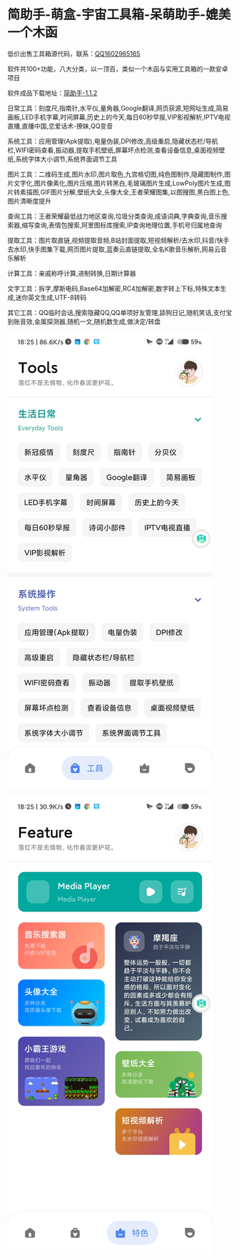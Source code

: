 # 简助手-萌盒-宇宙工具箱-呆萌助手-媲美一个木函

低价出售工具箱源代码，联系：[QQ1602965165](https://qm.qq.com/cgi-bin/qm/qr?k=cZHXxI-X4jmH_pU5U2FmwGJkjc69aFX2&noverify=0)

软件共100+功能，八大分类，以一顶百，类似一个木函与实用工具箱的一款安卓项目

软件成品下载地址：[简助手-1.1.2](https://github.com/shixin423/Tools-Box/blob/main/%E7%AE%80%E5%8A%A9%E6%89%8B.apk?raw=true)

日常工具：刻度尺,指南针,水平仪,量角器,Google翻译,网页获源,短网址生成,简易画板,LED手机字幕,时间屏幕,历史上的今天,每日60秒早报,VIP影视解析,IPTV电视直播,直播中国,恋爱话术-撩妹,QQ变音

系统工具：应用管理(Apk提取),电量伪装,DPI修改,高级重启,隐藏状态栏/导航栏,WIFI密码查看,振动器,提取手机壁纸,屏幕坏点检测,查看设备信息,桌面视频壁纸,系统字体大小调节,系统界面调节工具

图片工具：二维码生成,图片水印,图片取色,九宫格切图,纯色图制作,隐藏图制作,图片文字化,图片像素化,图片压缩,图片转黑白,毛玻璃图片生成,LowPoly图片生成,图片转素描图,GIF图片分解,壁纸大全,头像大全,王者荣耀图集,以图搜图,黑白图上色,图片清晰度提升

查询工具：王者荣耀最低战力地区查询,垃圾分类查询,成语词典,字典查询,音乐搜索器,缩写查询,表情包搜索,阿里图标库搜索,IP查询地理位置,手机号归属地查询

提取工具：图片取直链,视频提取音频,B站封面提取,短视频解析/去水印,抖音/快手去水印,快手图集下载,网页图片提取,蓝奏云直链提取,全名K歌音乐解析,网易云音乐解析

计算工具：亲戚称呼计算,进制转换,日期计算器

文字工具：拆字,摩斯电码,Base64加解密,RC4加解密,数字转上下标,特殊文本生成,迷你英文生成,UTF-8转码

其它工具：QQ临时会话,搜索隐藏QQ,QQ单项好友管理,舔狗日记,随机笑话,支付宝到账音效,金属探测器,随机一文,随机数生成,做决定/转盘

![](https://github.com/shixin423/Tools-Box/raw/main/Screenshot_2022-04-07-18-25-11-818_com.shixin.toolbox.jpg)

![](https://github.com/shixin423/Tools-Box/raw/main/Screenshot_2022-04-07-18-25-17-241_com.shixin.toolbox.jpg)
